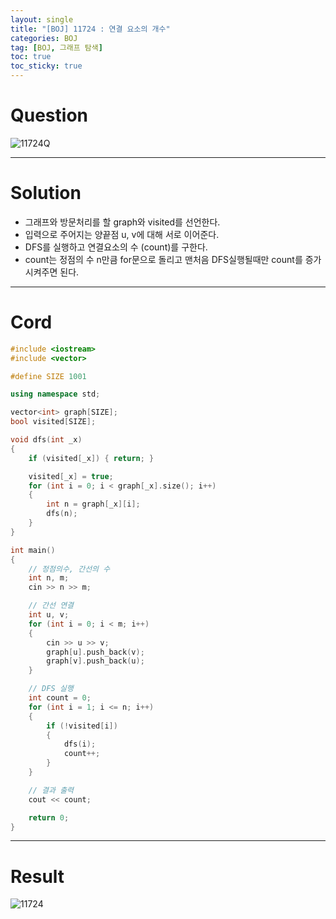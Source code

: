 ```yaml
---
layout: single
title: "[BOJ] 11724 : 연결 요소의 개수"
categories: BOJ
tag: [BOJ, 그래프 탐색]
toc: true
toc_sticky: true
---
```


# Question
![11724Q](https://user-images.githubusercontent.com/97664446/176698202-6c50ae93-a9cf-4924-a370-c0138d4049ef.PNG)

***

# Solution
- 그래프와 방문처리를 할 graph와 visited를 선언한다.
- 입력으로 주어지는 양끝점 u, v에 대해 서로 이어준다.
- DFS를 실행하고 연결요소의 수 (count)를 구한다.
- count는 정점의 수 n만큼 for문으로 돌리고 맨처음 DFS실행될때만 count를 증가시켜주면 된다.

***

# Cord
```c++
#include <iostream>
#include <vector>

#define SIZE 1001

using namespace std;

vector<int> graph[SIZE];
bool visited[SIZE];

void dfs(int _x)
{
	if (visited[_x]) { return; }

	visited[_x] = true;
	for (int i = 0; i < graph[_x].size(); i++)
	{
		int n = graph[_x][i];
		dfs(n);
	}
}

int main()
{
	// 정점의수, 간선의 수
	int n, m;
	cin >> n >> m;

	// 간선 연결
	int u, v;
	for (int i = 0; i < m; i++)
	{
		cin >> u >> v;
		graph[u].push_back(v);
		graph[v].push_back(u);
	}

	// DFS 실행
	int count = 0;
	for (int i = 1; i <= n; i++)
	{
		if (!visited[i])
		{
			dfs(i);
			count++;
		}
	}

	// 결과 출력
	cout << count;

	return 0;
}
```

***

# Result
![11724](https://user-images.githubusercontent.com/97664446/176698200-1d38e202-5d7d-42c5-a90d-4137da592c9a.PNG)